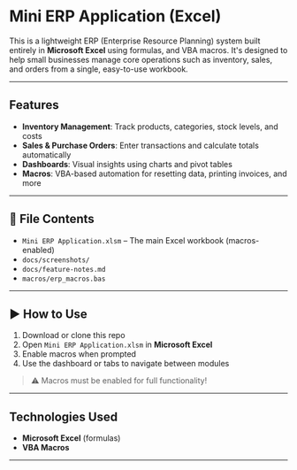 #  Mini ERP Application (Excel)

This is a lightweight ERP (Enterprise Resource Planning) system built entirely in **Microsoft Excel** using formulas, and VBA macros. It's designed to help small businesses manage core operations such as inventory, sales, and orders from a single, easy-to-use workbook.

---

##  Features

-  **Inventory Management**: Track products, categories, stock levels, and costs
-  **Sales & Purchase Orders**: Enter transactions and calculate totals automatically
-  **Dashboards**: Visual insights using charts and pivot tables
-  **Macros**: VBA-based automation for resetting data, printing invoices, and more

---

## 📁 File Contents

- `Mini ERP Application.xlsm` – The main Excel workbook (macros-enabled)
- `docs/screenshots/`
- `docs/feature-notes.md` 
- `macros/erp_macros.bas` 

---

## ▶ How to Use

1. Download or clone this repo
2. Open `Mini ERP Application.xlsm` in **Microsoft Excel**
3. Enable macros when prompted
4. Use the dashboard or tabs to navigate between modules

> ⚠️ Macros must be enabled for full functionality!

---

##  Technologies Used

- **Microsoft Excel** (formulas)
- **VBA Macros**




---


